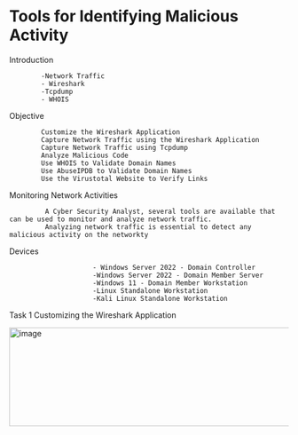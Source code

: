 # Tools for Identifying Malicious Activity


Introduction 

            -Network Traffic
            - Wireshark
            -Tcpdump
            - WHOIS



Objective 

            Customize the Wireshark Application
            Capture Network Traffic using the Wireshark Application
            Capture Network Traffic using Tcpdump
            Analyze Malicious Code
            Use WHOIS to Validate Domain Names
            Use AbuseIPDB to Validate Domain Names
            Use the Virustotal Website to Verify Links
                       




Monitoring Network Activities
                                      
                                      
             A Cyber Security Analyst, several tools are available that can be used to monitor and analyze network traffic.
             Analyzing network traffic is essential to detect any malicious activity on the networkty



Devices

                         - Windows Server 2022 - Domain Controller
                         -Windows Server 2022 - Domain Member Server
                         -Windows 11 - Domain Member Workstation
                         -Linux Standalone Workstation
                         -Kali Linux Standalone Workstation

Task 1 Customizing the Wireshark Application
<div>
            <img width="508" height="178" alt="image" src="https://github.com/user-attachments/assets/5e9a958f-0c03-4657-a98c-7140ceb9f996" />
</div>



